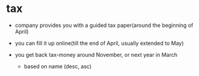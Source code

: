 # tax

- company provides you with a guided tax paper(around the beginning of April)

- you can fill it up online(till the end of April, usually extended to May)

- you get back tax-money around November, or next year in March
  - based on name (desc, asc)
